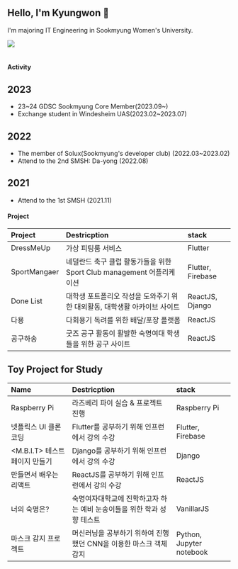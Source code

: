 <!-- ![header](https://capsule-render.vercel.app/api?type=transparent&color=auto&height=300&section=header&text=Kyugnwons%20Archive&fontSize=50)-->


## Hello, I'm Kyungwon 👋

I'm majoring IT Engineering in Sookmyung Women's University.

<!--
**kyungwonS928/kyungwonS928** is a ✨ _special_ ✨ repository because its `README.md` (this file) appears on your GitHub profile.

Here are some ideas to get you started:

- 🔭 I’m currently working on ...
- 🌱 I’m currently learning ...
- 👯 I’m looking to collaborate on ...
- 🤔 I’m looking for help with ...
- 💬 Ask me about ...
- 📫 How to reach me: ...
- 😄 Pronouns: ...
- ⚡ Fun fact: ...
<img src="https://github-readme-stats.vercel.app/api?username=kyungwonS928&show_icons=true">
-->
<img src="https://github-readme-stats.vercel.app/api/top-langs/?username=kyungwonS928&layout=compact"><br><br>


#### Activity
## 2023
- 23\~24 GDSC Sookmyung Core Member(2023.09~)
- Exchange student in Windesheim UAS(2023.02~2023.07)

## 2022
- The member of Solux(Sookmyung's developer club) (2022.03~2023.02)
- Attend to the 2nd SMSH: Da-yong (2022.08)

## 2021
- Attend to the 1st SMSH (2021.11)


#### Project

|Project|Destricption|stack|
|:----|:-------|:-------|
|DressMeUp|가상 피팅룸 서비스|Flutter|
|SportMangaer|네덜란드 축구 클럽 활동가들을 위한 Sport Club management 어플리케이션|Flutter, Firebase|
|Done List|대학생 포트폴리오 작성을 도와주기 위한 대외활동, 대학생활 아카이브 사이트|ReactJS, Django|
|다용|다회용기 독려를 위한 배달/포장 플랫폼|ReactJS|
|공구하송|굿즈 공구 활동이 활발한 숙명여대 학생들을 위한 공구 사이트|ReactJS|


## Toy Project for Study

|Name|Destricption|stack|
|:----|:-------|:-------|
|Raspberry Pi|라즈베리 파이 실습 & 프로젝트 진행|Raspberry Pi|
|넷플릭스 UI 클론 코딩|Flutter를 공부하기 위해 인프런에서 강의 수강|Flutter, Firebase|
|<M.B.I.T> 테스트 페이지 만들기|Django를 공부하기 위해 인프런에서 강의 수강|Django|
|만들면서 배우는 리액트|ReactJS를 공부하기 위해 인프런에서 강의 수강|ReactJS|
|너의 숙명은?|숙명여자대학교에 진학하고자 하는 예비 눈송이들을 위한 학과 성향 테스트|VanillarJS|
|마스크 감지 프로젝트|머신러닝을 공부하기 위하여 진행했던 CNN을 이용한 마스크 객체 감지|Python, Jupyter notebook|
